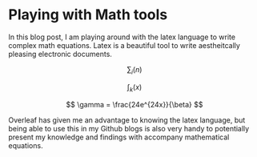 # Playing with Math tools

In this blog post, I am playing around with the latex language to write complex math equations. Latex is a beautiful tool to write aestheitcally pleasing electronic documents.  

$$
\sum_{i} (n)
$$

$$
\int_{k} (x)
$$

$$
\gamma = \frac{24e^{24x}}{\beta}
$$

Overleaf has given me an advantage to knowing the latex language, but being able to use this in my Github blogs is also very handy to potentially present my knowledge and findings with accompany mathematical equations. 
